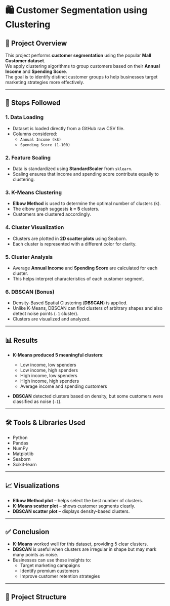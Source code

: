# 🛍️ Customer Segmentation using Clustering

## 📌 Project Overview
This project performs **customer segmentation** using the popular **Mall Customer dataset**.  
We apply clustering algorithms to group customers based on their **Annual Income** and **Spending Score**.  
The goal is to identify distinct customer groups to help businesses target marketing strategies more effectively.  

---

## 🚀 Steps Followed

### 1. Data Loading
- Dataset is loaded directly from a GitHub raw CSV file.
- Columns considered:  
  - `Annual Income (k$)`  
  - `Spending Score (1-100)`

### 2. Feature Scaling
- Data is standardized using **StandardScaler** from `sklearn`.
- Scaling ensures that income and spending score contribute equally to clustering.

### 3. K-Means Clustering
- **Elbow Method** is used to determine the optimal number of clusters (k).  
- The elbow graph suggests **k = 5** clusters.  
- Customers are clustered accordingly.

### 4. Cluster Visualization
- Clusters are plotted in **2D scatter plots** using Seaborn.
- Each cluster is represented with a different color for clarity.

### 5. Cluster Analysis
- Average **Annual Income** and **Spending Score** are calculated for each cluster.
- This helps interpret characteristics of each customer segment.

### 6. DBSCAN (Bonus)
- Density-Based Spatial Clustering (**DBSCAN**) is applied.  
- Unlike K-Means, DBSCAN can find clusters of arbitrary shapes and also detect noise points (`-1` cluster).  
- Clusters are visualized and analyzed.

---

## 📊 Results

- **K-Means produced 5 meaningful clusters**:  
  - Low income, low spenders  
  - Low income, high spenders  
  - High income, low spenders  
  - High income, high spenders  
  - Average income and spending customers  

- **DBSCAN** detected clusters based on density, but some customers were classified as noise (`-1`).  

---

## 🛠️ Tools & Libraries Used
- Python  
- Pandas  
- NumPy  
- Matplotlib  
- Seaborn  
- Scikit-learn  

---

## 📈 Visualizations
- **Elbow Method plot** – helps select the best number of clusters.  
- **K-Means scatter plot** – shows customer segments clearly.  
- **DBSCAN scatter plot** – displays density-based clusters.  

---

## ✅ Conclusion
- **K-Means** worked well for this dataset, providing 5 clear clusters.  
- **DBSCAN** is useful when clusters are irregular in shape but may mark many points as noise.  
- Businesses can use these insights to:  
  - Target marketing campaigns  
  - Identify premium customers  
  - Improve customer retention strategies  

---

## 📂 Project Structure
